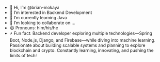 - 👋 Hi, I’m @brian-mokaya
- 👀 I’m interested in Backend Development
- 🌱 I’m currently learning Java
- 💞️ I’m looking to collaborate on ...
- 😄 Pronouns: him/his/he
- ⚡ Fun fact: Backend developer exploring multiple technologies—Spring Boot, Node.js, Django, and Firebase—while diving into machine learning. Passionate about building scalable systems and planning to explore blockchain and crypto. Constantly learning, innovating, and pushing the limits of tech! 

<!---
brian-mokaya/brian-mokaya is a ✨ special ✨ repository because its `README.md` (this file) appears on your GitHub profile.
You can click the Preview link to take a look at your changes.
--->
